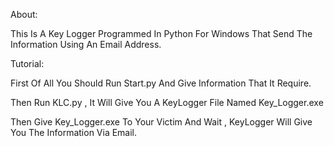 About:

This Is A Key Logger Programmed In Python For Windows That Send The Information Using An Email Address.

Tutorial:

First Of All You Should Run Start.py And Give Information That It Require.

Then Run KLC.py , It Will Give You A KeyLogger File Named Key_Logger.exe

Then Give Key_Logger.exe To Your Victim
And Wait , KeyLogger Will Give You The Information Via Email.
